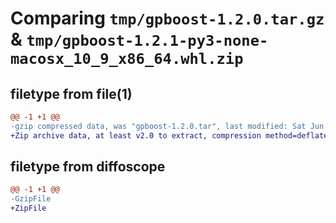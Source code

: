 # Comparing `tmp/gpboost-1.2.0.tar.gz` & `tmp/gpboost-1.2.1-py3-none-macosx_10_9_x86_64.whl.zip`

## filetype from file(1)

```diff
@@ -1 +1 @@
-gzip compressed data, was "gpboost-1.2.0.tar", last modified: Sat Jun 10 06:14:35 2023, max compression
+Zip archive data, at least v2.0 to extract, compression method=deflate
```

## filetype from diffoscope

```diff
@@ -1 +1 @@
-GzipFile
+ZipFile
```

